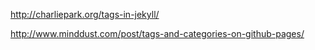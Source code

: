 http://charliepark.org/tags-in-jekyll/

http://www.minddust.com/post/tags-and-categories-on-github-pages/



